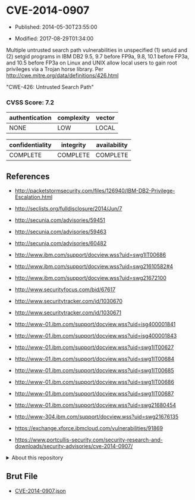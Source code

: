 # CVE-2014-0907

- Published: 2014-05-30T23:55:00

- Modified: 2017-08-29T01:34:00

Multiple untrusted search path vulnerabilities in unspecified (1) setuid and (2) setgid programs in IBM DB2 9.5, 9.7 before FP9a, 9.8, 10.1 before FP3a, and 10.5 before FP3a on Linux and UNIX allow local users to gain root privileges via a Trojan horse library. Per http://cwe.mitre.org/data/definitions/426.html

"CWE-426: Untrusted Search Path"

### CVSS Score: **7.2**

| authentication | complexity | vector |
| --- | --- | --- |
| NONE | LOW | LOCAL |

| confidentiality | integrity | availability |
| --- | --- | --- |
| COMPLETE | COMPLETE | COMPLETE |

## References

* http://packetstormsecurity.com/files/126940/IBM-DB2-Privilege-Escalation.html

* http://seclists.org/fulldisclosure/2014/Jun/7

* http://secunia.com/advisories/59451

* http://secunia.com/advisories/59463

* http://secunia.com/advisories/60482

* http://www.ibm.com/support/docview.wss?uid=swg1IT00686

* http://www.ibm.com/support/docview.wss?uid=swg21610582#4

* http://www.ibm.com/support/docview.wss?uid=swg21672100

* http://www.securityfocus.com/bid/67617

* http://www.securitytracker.com/id/1030670

* http://www.securitytracker.com/id/1030671

* http://www-01.ibm.com/support/docview.wss?uid=isg400001841

* http://www-01.ibm.com/support/docview.wss?uid=isg400001843

* http://www-01.ibm.com/support/docview.wss?uid=swg1IT00627

* http://www-01.ibm.com/support/docview.wss?uid=swg1IT00684

* http://www-01.ibm.com/support/docview.wss?uid=swg1IT00685

* http://www-01.ibm.com/support/docview.wss?uid=swg1IT00686

* http://www-01.ibm.com/support/docview.wss?uid=swg1IT00687

* http://www-01.ibm.com/support/docview.wss?uid=swg21680454

* http://www-304.ibm.com/support/docview.wss?uid=swg21676135

* https://exchange.xforce.ibmcloud.com/vulnerabilities/91869

* https://www.portcullis-security.com/security-research-and-downloads/security-advisories/cve-2014-0907/

<details>
<summary>About this repository</summary> 

  This repository is part of the project [Live Hack CVE](https://github.com/Live-Hack-CVE). Main website can be found [www.live-hack.org](https://www.live-hack.org) 
  
  Made by [Sn0wAlice](https://github.com/Sn0wAlice) for the people that care about security and need to have a feed of the latest CVEs. Hope you enjoy it, don't forget to star the repo and follow me on [Twitter](https://twitter.com/Sn0wAlice) and [Github](https://github.com/Sn0wAlice). And that is my [personnal website](https://www.alice-snow.me/)

  - [Home Page](https://github.com/Live-Hack-CVE)
  - [Framework](https://github.com/Live-Hack-CVE/cve-framework)
  - [CVE database](https://github.com/Live-Hack-CVE/full_database)
  - [Changelog](https://github.com/Live-Hack-CVE/Changelog)
</details>

## Brut File

* [CVE-2014-0907.json](https://raw.githubusercontent.com/Live-Hack-CVE/full_database/main/cves/2014/CVE-2014-0907.json)

